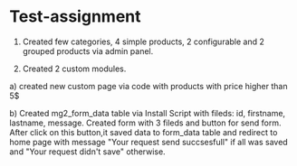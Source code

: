 # Test-assignment

1. Created few categories,  4 simple products, 2 configurable and 2 grouped products via admin panel.

2. Created 2 custom modules.

a) created new custom page via code with products with price higher than 5$

b) Created mg2_form_data table via Install Script with fileds: id, firstname, lastname, message.
Created form with 3 fileds and button for send form. After click on this button,it saved data to form_data table and redirect to home page with message "Your request send succsesfull" if all was saved and "Your request didn't save" otherwise.
